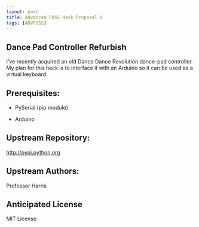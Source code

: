 ```yaml
---
layout: post
title: Advanced FOSS Hack Proposal 0
tags: [ADVFOSS]
---
```

## Dance Pad Controller Refurbish
I've recently acquired an old Dance Dance
Revolution dance-pad controller. My plan for
this hack is to interface it with an Arduino
so it can be used as a virtual keyboard.

## Prerequisites:

* PySerial (pip module)

* Arduino

## Upstream Repository:
http://pypi.python.org

## Upstream Authors:
Professor Harris

## Anticipated License
MIT License
